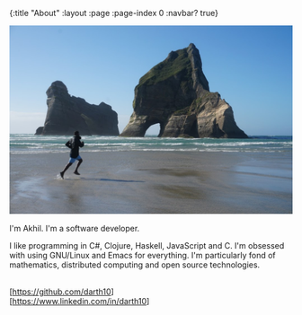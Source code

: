 {:title "About"
 :layout :page
 :page-index 0
 :navbar? true}

<img src="about/me.jpg" class="mx-auto photo"/>
<br>

I'm Akhil. I'm a software developer.

I like programming in C#, Clojure, Haskell, JavaScript and C.
I'm obsessed with using GNU/Linux and Emacs for everything.
I'm particularly fond of mathematics, distributed computing and open source technologies.

<br>

<div>
[<a href="https://github.com/darth10" target="_blank">https://github.com/darth10</a>]
</div>
<div>
[<a href="https://www.linkedin.com/in/darth10" target="_blank">https://www.linkedin.com/in/darth10</a>]
</div>
